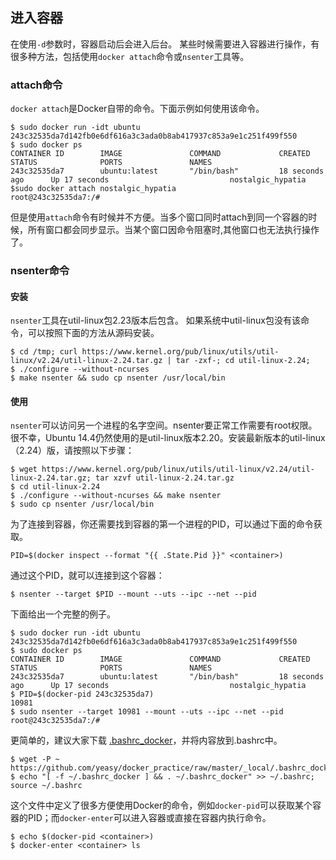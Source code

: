 ## 进入容器
在使用`-d`参数时，容器启动后会进入后台。
某些时候需要进入容器进行操作，有很多种方法，包括使用`docker attach`命令或`nsenter`工具等。
### attach命令
`docker attach`是Docker自带的命令。下面示例如何使用该命令。
```
$ sudo docker run -idt ubuntu
243c32535da7d142fb0e6df616a3c3ada0b8ab417937c853a9e1c251f499f550
$ sudo docker ps
CONTAINER ID        IMAGE               COMMAND             CREATED             STATUS              PORTS               NAMES
243c32535da7        ubuntu:latest       "/bin/bash"         18 seconds ago      Up 17 seconds                           nostalgic_hypatia
$sudo docker attach nostalgic_hypatia
root@243c32535da7:/#
```
但是使用`attach`命令有时候并不方便。当多个窗口同时attach到同一个容器的时候，所有窗口都会同步显示。当某个窗口因命令阻塞时,其他窗口也无法执行操作了。

### nsenter命令
#### 安装
`nsenter`工具在util-linux包2.23版本后包含。
如果系统中util-linux包没有该命令，可以按照下面的方法从源码安装。
```
$ cd /tmp; curl https://www.kernel.org/pub/linux/utils/util-linux/v2.24/util-linux-2.24.tar.gz | tar -zxf-; cd util-linux-2.24;
$ ./configure --without-ncurses
$ make nsenter && sudo cp nsenter /usr/local/bin
```

#### 使用
`nsenter`可以访问另一个进程的名字空间。nsenter要正常工作需要有root权限。
很不幸，Ubuntu 14.4仍然使用的是util-linux版本2.20。安装最新版本的util-linux（2.24）版，请按照以下步骤：
```
$ wget https://www.kernel.org/pub/linux/utils/util-linux/v2.24/util-linux-2.24.tar.gz; tar xzvf util-linux-2.24.tar.gz
$ cd util-linux-2.24
$ ./configure --without-ncurses && make nsenter
$ sudo cp nsenter /usr/local/bin
```
为了连接到容器，你还需要找到容器的第一个进程的PID，可以通过下面的命令获取。
```
PID=$(docker inspect --format "{{ .State.Pid }}" <container>)
```
通过这个PID，就可以连接到这个容器：
```
$ nsenter --target $PID --mount --uts --ipc --net --pid
```
下面给出一个完整的例子。
```
$ sudo docker run -idt ubuntu
243c32535da7d142fb0e6df616a3c3ada0b8ab417937c853a9e1c251f499f550
$ sudo docker ps
CONTAINER ID        IMAGE               COMMAND             CREATED             STATUS              PORTS               NAMES
243c32535da7        ubuntu:latest       "/bin/bash"         18 seconds ago      Up 17 seconds                           nostalgic_hypatia
$ PID=$(docker-pid 243c32535da7)
10981
$ sudo nsenter --target 10981 --mount --uts --ipc --net --pid
root@243c32535da7:/#
```
更简单的，建议大家下载
[.bashrc_docker](https://github.com/yeasy/docker_practice/raw/master/_local/.bashrc_docker)，并将内容放到.bashrc中。
```
$ wget -P ~ https://github.com/yeasy/docker_practice/raw/master/_local/.bashrc_docker;
$ echo "[ -f ~/.bashrc_docker ] && . ~/.bashrc_docker" >> ~/.bashrc; source ~/.bashrc
```
这个文件中定义了很多方便使用Docker的命令，例如`docker-pid`可以获取某个容器的PID；而`docker-enter`可以进入容器或直接在容器内执行命令。
```
$ echo $(docker-pid <container>)
$ docker-enter <container> ls
```
